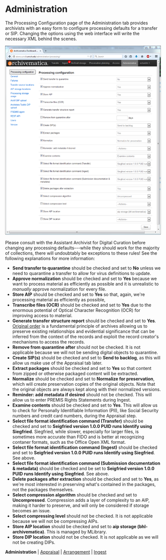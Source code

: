 Administration
==============

The Processing Configuration page of the Administration tab provides archivists with an easy form to configure processing defaults for a transfer or SIP. Changing the options using the web interface will write the necessary XML behind the scenes.

![Processing Configuration](processing-configuration.png)

Please consult with the Assistant Archivist for Digital Curation before changing any processing defaults---while they should work for the majority of collections, there will undoubtably be exceptions to these rules! See the following explanations for more information:

  * **Send transfer to quarantine** should be checked and set to **No** unless we need to quarantine a transfer to allow for virus definitions to update.
  * **Approve normalization** should be checked and set to **Yes** because we want to process material as efficiently as possible and it is unrealistic to *manually* approve normalization for every file.
  * **Store AIP** should be checked and set to **Yes** so that, again, we're processing material as efficiently as possible, 
  * **Transcribe files (OCR)** should be checked and set to **Yes** due to the enormous potential of Optical Character Recognition (OCR) for improving access to material.
  * **Generate transfer structure report** should be checked and set to **Yes**. [Original order](http://www2.archivists.org/glossary/terms/o/original-order) is a fundamental principle of archives allowing us to preserve existing relationships and evidential significance that can be inferred from the context of the records and exploit the record creator's mechanisms to access the records.
  * **Remove from quarantine after** should not be checked. It is not applicable because we will not be sending digital objects to quarantine.
  * **Create SIP(s)** should be checked and set to **Send to backlog**, as this will allow us make use of the Appraisal tab later.
  * **Extract packages** should be checked and set to **Yes** so that content from zipped or otherwise packaged content will be extracted.
  * **Normalize** should be checked and set to **Normalize for preservation**, which will create preservation copies of the original objects. Note that the original objects are always kept along with their normalized versions.
  * **Reminder: add metadata if desired** should not be checked. This will allow us to enter PREMIS Rights Statements during Ingest.
  * **Examine contents** should be checked and set to **Yes**. This will allow us to check for Personally Identifiable Information (PII), like Social Security numbers and credit card numbers, during the Appraisal step.
  * **Select file format identification command (Transfer)** should be checked and set to **Seigfried version 1.0.0 PUID runs Identify using Siegfried**. Siegfried, while slower, especially for larger files, is sometimes more accurate than FIDO and is better at recognizing contaner formats, such as the Office Open XML format.
  * **Select file format identification command (Ingest)** should be checked and set to **Seigfried version 1.0.0 PUID runs Identify using Siegfried**. See above.
  * **Select file format identification command (Submission documentation & metadata)** should be checked and be set to **Seigfried version 1.0.0 PUID runs Identify using Siegfried**. See above.
  * **Delete packages after extraction** should be checked and set to **Yes**, as we're most interested in preserving what's contained in the packages, not the packages themselves.
  * **Select compression algorithm** should be checked and set to **Uncompressed**. Compression adds a layer of complexity to an AIP, making it harder to preserve, and will only be considered if storage becomes an issue.
  * **Select compressing level** should not be checked. It is not applicable because we will not be compressing AIPs.
  * **Store AIP location** should be checked and set to **aip storage (bhl-archivematica)**. This is managed by MLibrary.
  * **Store DIP location** should not be checked. It is not applicable as we will not be creating DIPs.
  
**Administration** | [Appraisal](appraisal.md) | [Arrangement](arrangement.md) | [Ingest](ingest.md)
